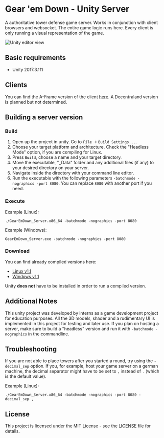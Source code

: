 # Gear 'em Down - Unity Server
A authoritative tower defense game server. Works in conjunction with client browsers and websocket.
The entire game logic runs here. Every client is only running a visual representation of the game.

![Unity editor view](http://qwellcode.de/github/GearEmDown_UnityView.png)

## Basic requirements
- Unity 2017.3.1f1

## Clients
You can find the A-Frame version of the client [here](https://github.com/qSteven/GearEmDown-Client).
A Decentraland version is planned but not determined.

## Building a server version
### Build
1. Open up the project in unity. Go to `File` -> `Build Settings...`.
2. Choose your target platform and architecture. Check the "Headless Mode" option, if you are compiling for Linux.
3. Press `Build`, choose a name and your target directory.
4. Move the executable, "_Data" folder and any additional files (if any) to your desired directory on your server.
5. Navigate inside the directory with your command line editor.
6. Run the executable with the following parameters `-batchmode -nographics -port 8080`. You can replace `8080` with another port if you need.
### Execute
Example (Linux):
```
./GearEmDown_Server.x86_64 -batchmode -nographics -port 8080
```
Example (Windows):
```
GearEmDown_Server.exe -batchmode -nographics -port 8080
```
### Download
You can find already compiled versions here:
- [Linux v1.1](http://qwellcode.com/github/GearEmDown_Server_Linux_v1.1.zip)
- [Windows v1.1](http://qwellcode.com/github/GearEmDown_Server_Windows_v1.1.zip)

Unity **does not** have to be installed in order to run a compiled version.

## Additional Notes
This unity project was developed by interns as a game development project for education purposes. All the 3D models, shader and a rudimentary UI is implemented in this project for testing and later use. If you plan on hosting a server, make sure to build a "headless" version and run it with `-batchmode -nographics` in the commandline.

## Troubleshooting
If you are not able to place towers after you started a round, try using the `-decimal_sep` option. If you, for example, host your game server on a german machine, the decimal separator might have to be set to `,` instead of `.` (which is the default value).

Example (Linux):
```
./GearEmDown_Server.x86_64 -batchmode -nographics -port 8080 -decimal_sep ,
```

## License
This project is licensed under the MIT License - see the [LICENSE](LICENSE) file for details.